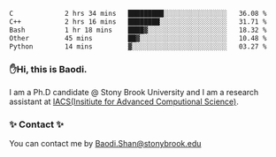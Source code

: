 <!--START_SECTION:waka-->

```txt
C             2 hrs 34 mins   █████████░░░░░░░░░░░░░░░░   36.08 %
C++           2 hrs 16 mins   ████████░░░░░░░░░░░░░░░░░   31.71 %
Bash          1 hr 18 mins    ████▓░░░░░░░░░░░░░░░░░░░░   18.32 %
Other         45 mins         ██▓░░░░░░░░░░░░░░░░░░░░░░   10.48 %
Python        14 mins         ▓░░░░░░░░░░░░░░░░░░░░░░░░   03.27 %
```

<!--END_SECTION:waka-->

### ✋Hi, this is Baodi. 

I am a Ph.D candidate @ Stony Brook University and I am a research assistant at [IACS(Insitiute for Advanced Computional Science)](https://iacs.stonybrook.edu/).

### ✨ Contact ✨

You can contact me by [Baodi.Shan@stonybrook.edu](mailto:Baodi.Shan@stonybrook.edu)





<!--
[![Anurag's GitHub stats](https://github-readme-stats.vercel.app/api?username=lwshanbd&theme=jolly&show_icons=true&count_private=true&include_all_commits=true)](https://github.com/anuraghazra/github-readme-stats)
**lwshanbd/lwshanbd** is a ✨ _special_ ✨ repository because its `README.md` (this file) appears on your GitHub profile.

Here are some ideas to get you started:

- 🔭 I’m currently working on ...
- 🌱 I’m currently learning ...
- 👯 I’m looking to collaborate on ...
- 🤔 I’m looking for help with ...
- 💬 Ask me about ...
- 📫 How to reach me: ...
- 😄 Pronouns: ...
- ⚡ Fun fact: ...
-->
